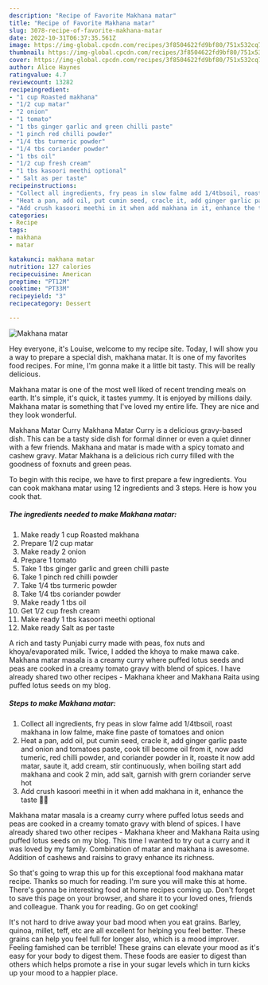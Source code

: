 ```yaml
---
description: "Recipe of Favorite Makhana matar"
title: "Recipe of Favorite Makhana matar"
slug: 3078-recipe-of-favorite-makhana-matar
date: 2022-10-31T06:37:35.561Z
image: https://img-global.cpcdn.com/recipes/3f8504622fd9bf80/751x532cq70/makhana-matar-recipe-main-photo.jpg
thumbnail: https://img-global.cpcdn.com/recipes/3f8504622fd9bf80/751x532cq70/makhana-matar-recipe-main-photo.jpg
cover: https://img-global.cpcdn.com/recipes/3f8504622fd9bf80/751x532cq70/makhana-matar-recipe-main-photo.jpg
author: Alice Haynes
ratingvalue: 4.7
reviewcount: 13282
recipeingredient:
- "1 cup Roasted makhana"
- "1/2 cup matar"
- "2 onion"
- "1 tomato"
- "1 tbs ginger garlic and green chilli paste"
- "1 pinch red chilli powder"
- "1/4 tbs turmeric powder"
- "1/4 tbs coriander powder"
- "1 tbs oil"
- "1/2 cup fresh cream"
- "1 tbs kasoori meethi optional"
- " Salt as per taste"
recipeinstructions:
- "Collect all ingredients, fry peas in slow falme add 1/4tbsoil, roast makhana in low falme, make fine paste of tomatoes and onion"
- "Heat a pan, add oil, put cumin seed, cracle it, add ginger garlic paste and onion and tomatoes paste, cook till become oil from it, now add tumeric, red chilli powder, and coriander powder in it, roaste it now add matar, saute it, add cream, stir continuously, when boiling start add makhana and cook 2 min, add salt, garnish with grern coriander serve hot"
- "Add crush kasoori meethi in it when add makhana in it, enhance the taste 🤗🤗"
categories:
- Recipe
tags:
- makhana
- matar

katakunci: makhana matar 
nutrition: 127 calories
recipecuisine: American
preptime: "PT12M"
cooktime: "PT33M"
recipeyield: "3"
recipecategory: Dessert

---
```



![Makhana matar](https://img-global.cpcdn.com/recipes/3f8504622fd9bf80/751x532cq70/makhana-matar-recipe-main-photo.jpg)

Hey everyone, it's Louise, welcome to my recipe site. Today, I will show you a way to prepare a special dish, makhana matar. It is one of my favorites food recipes. For mine, I'm gonna make it a little bit tasty. This will be really delicious.

Makhana matar is one of the most well liked of recent trending meals on earth. It's simple, it's quick, it tastes yummy. It is enjoyed by millions daily. Makhana matar is something that I've loved my entire life. They are nice and they look wonderful.

Makhana Matar Curry Makhana Matar Curry is a delicious gravy-based dish. This can be a tasty side dish for formal dinner or even a quiet dinner with a few friends. Makhana and matar is made with a spicy tomato and cashew gravy. Matar Makhana is a delicious rich curry filled with the goodness of foxnuts and green peas.


To begin with this recipe, we have to first prepare a few ingredients. You can cook makhana matar using 12 ingredients and 3 steps. Here is how you cook that.

<!--inarticleads1-->

##### The ingredients needed to make Makhana matar:

1. Make ready 1 cup Roasted makhana
1. Prepare 1/2 cup matar
1. Make ready 2 onion
1. Prepare 1 tomato
1. Take 1 tbs ginger garlic and green chilli paste
1. Take 1 pinch red chilli powder
1. Take 1/4 tbs turmeric powder
1. Take 1/4 tbs coriander powder
1. Make ready 1 tbs oil
1. Get 1/2 cup fresh cream
1. Make ready 1 tbs kasoori meethi optional
1. Make ready  Salt as per taste


A rich and tasty Punjabi curry made with peas, fox nuts and khoya/evaporated milk. Twice, I added the khoya to make mawa cake. Makhana matar masala is a creamy curry where puffed lotus seeds and peas are cooked in a creamy tomato gravy with blend of spices. I have already shared two other recipes - Makhana kheer and Makhana Raita using puffed lotus seeds on my blog. 

<!--inarticleads2-->

##### Steps to make Makhana matar:

1. Collect all ingredients, fry peas in slow falme add 1/4tbsoil, roast makhana in low falme, make fine paste of tomatoes and onion
1. Heat a pan, add oil, put cumin seed, cracle it, add ginger garlic paste and onion and tomatoes paste, cook till become oil from it, now add tumeric, red chilli powder, and coriander powder in it, roaste it now add matar, saute it, add cream, stir continuously, when boiling start add makhana and cook 2 min, add salt, garnish with grern coriander serve hot
1. Add crush kasoori meethi in it when add makhana in it, enhance the taste 🤗🤗


Makhana matar masala is a creamy curry where puffed lotus seeds and peas are cooked in a creamy tomato gravy with blend of spices. I have already shared two other recipes - Makhana kheer and Makhana Raita using puffed lotus seeds on my blog. This time I wanted to try out a curry and it was loved by my family. Combination of matar and makhana is awesome. Addition of cashews and raisins to gravy enhance its richness. 

So that's going to wrap this up for this exceptional food makhana matar recipe. Thanks so much for reading. I'm sure you will make this at home. There's gonna be interesting food at home recipes coming up. Don't forget to save this page on your browser, and share it to your loved ones, friends and colleague. Thank you for reading. Go on get cooking!

It's not hard to drive away your bad mood when you eat grains. Barley, quinoa, millet, teff, etc are all excellent for helping you feel better. These grains can help you feel full for longer also, which is a mood improver. Feeling famished can be terrible! These grains can elevate your mood as it's easy for your body to digest them. These foods are easier to digest than others which helps promote a rise in your sugar levels which in turn kicks up your mood to a happier place.
